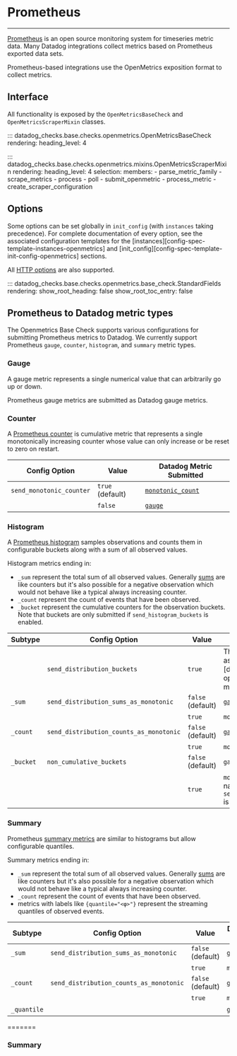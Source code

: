 # Prometheus

-----

[Prometheus](https://prometheus.io) is an open source monitoring system for timeseries metric data. Many Datadog 
integrations collect metrics based on Prometheus exported data sets.

Prometheus-based integrations use the OpenMetrics exposition format to collect metrics.

## Interface

All functionality is exposed by the `OpenMetricsBaseCheck` and `OpenMetricsScraperMixin` classes.

::: datadog_checks.base.checks.openmetrics.OpenMetricsBaseCheck
    rendering:
      heading_level: 4

::: datadog_checks.base.checks.openmetrics.mixins.OpenMetricsScraperMixin
    rendering:
      heading_level: 4
    selection:
      members:
        - parse_metric_family
        - scrape_metrics
        - process
        - poll
        - submit_openmetric
        - process_metric
        - create_scraper_configuration

## Options

Some options can be set globally in `init_config` (with `instances` taking precedence).
For complete documentation of every option, see the associated configuration templates for the
[instances][config-spec-template-instances-openmetrics] and [init_config][config-spec-template-init-config-openmetrics] sections.

All [HTTP options](http.md#options) are also supported.


::: datadog_checks.base.checks.openmetrics.base_check.StandardFields
    rendering:
      show_root_heading: false
      show_root_toc_entry: false

## Prometheus to Datadog metric types

The Openmetrics Base Check supports various configurations for submitting Prometheus metrics to Datadog.
We currently support Prometheus `gauge`, `counter`, `histogram`, and `summary` metric types.

### Gauge
A gauge metric represents a single numerical value that can arbitrarily go up or down.

Prometheus gauge metrics are submitted as Datadog gauge metrics.

### Counter

A [Prometheus counter](https://prometheus.io/docs/concepts/metric_types/#counter) is cumulative metric that represents 
a single monotonically increasing counter whose value can only increase or be reset to zero on restart.

Config Option|Value|Datadog Metric Submitted
-------------|-----|------------------------
`send_monotonic_counter`|`true` (default)| [`monotonic_count`](https://github.com/DataDog/integrations-core/blob/master/datadog_checks_base/datadog_checks/base/checks/openmetrics/mixins.py#L667-L668)
&nbsp;|`false`|[`gauge`](https://github.com/DataDog/integrations-core/blob/master/datadog_checks_base/datadog_checks/base/checks/openmetrics/mixins.py#L671-L672)

### Histogram

A [Prometheus histogram](https://prometheus.io/docs/concepts/metric_types/#histogram) samples observations and counts 
them in configurable buckets along with a sum of all observed values.

Histogram metrics ending in:

- `_sum` represent the total sum of all observed values. Generally [sums](https://prometheus.io/docs/practices/histograms/#count-and-sum-of-observations)
 are like counters but it's also possible for a negative observation which would not behave like a typical always increasing counter.
- `_count` represent the count of events that have been observed.
- `_bucket` represent the cumulative counters for the observation buckets. Note that buckets are only submitted if `send_histogram_buckets` is enabled.


Subtype|Config Option|Value|Datadog Metric Submitted
-------|-------------|-----|------------------------
&nbsp;|`send_distribution_buckets`|`true`|The entire histogram can be submitted as a single [distribution metric][datadog-distribution-metrics]. If the option is enabled, none of the subtype metrics will be submitted.
`_sum`|`send_distribution_sums_as_monotonic`|`false` (default)|[`gauge`](https://github.com/DataDog/integrations-core/blob/master/datadog_checks_base/datadog_checks/base/checks/openmetrics/mixins.py#L826-L835)
&nbsp;| &nbsp;|`true`|`monotonic_gauge`
`_count`|`send_distribution_counts_as_monotonic`|`false` (default)|[`gauge`](https://github.com/DataDog/integrations-core/blob/master/datadog_checks_base/datadog_checks/base/checks/openmetrics/mixins.py#L753-L763)
&nbsp;|&nbsp;|`true`|`monotonic_count`
`_bucket`|`non_cumulative_buckets`|`false` (default)|`gauge`
&nbsp;|&nbsp;|`true`|`monotonic_count` under `.count` metric name if `send_distribution_counts_as_monotonic` is enabled. Otherwise, `gauge`.


### Summary
Prometheus [summary metrics](https://prometheus.io/docs/concepts/metric_types/#summary) are similar to histograms but allow configurable quantiles.

Summary metrics ending in:

- `_sum` represent the total sum of all observed values. Generally [sums](https://prometheus.io/docs/practices/histograms/#count-and-sum-of-observations)
 are like counters but it's also possible for a negative observation which would not behave like a typical always increasing counter.
- `_count` represent the count of events that have been observed.
-  metrics with labels like `{quantile="<φ>"}` represent the streaming quantiles of observed events.

Subtype|Config Option|Value|Datadog Metric Submitted
-------|-------------|-----|------------------------
`_sum`|`send_distribution_sums_as_monotonic`|`false` (default)|[`gauge`](https://github.com/DataDog/integrations-core/blob/master/datadog_checks_base/datadog_checks/base/checks/openmetrics/mixins.py#L826-L835)
&nbsp;| &nbsp;|`true`|`monotonic_gauge`
`_count`|`send_distribution_counts_as_monotonic`|`false` (default)|[`gauge`](https://github.com/DataDog/integrations-core/blob/master/datadog_checks_base/datadog_checks/base/checks/openmetrics/mixins.py#L753-L763)
&nbsp;|&nbsp;|`true`|`monotonic_count`
`_quantile`|&nbsp;|&nbsp;|`gauge`
=======
### Summary
